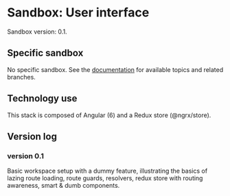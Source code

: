 # Sandbox: User interface

Sandbox version: 0.1.

## Specific sandbox

No specific sandbox. See the [documentation](../documentation/README.md) for available topics and related branches.

## Technology use

This stack is composed of Angular (6) and a Redux store (@ngrx/store).

## Version log

### version 0.1

Basic workspace setup with a dummy feature, illustrating the basics of lazing route loading, route guards, resolvers, redux store with routing awareness, smart & dumb components.
